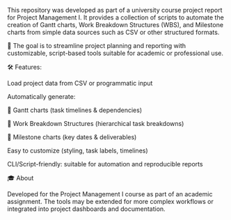 This repository was developed as part of a university course project report for Project Management I. It provides a collection of scripts to automate the creation of Gantt charts, Work Breakdown Structures (WBS), and Milestone charts from simple data sources such as CSV or other structured formats.

📌 The goal is to streamline project planning and reporting with customizable, script-based tools suitable for academic or professional use.

🛠️ Features:

Load project data from CSV or programmatic input

Automatically generate:

📅 Gantt charts (task timelines & dependencies)

🧱 Work Breakdown Structures (hierarchical task breakdowns)

🎯 Milestone charts (key dates & deliverables)

Easy to customize (styling, task labels, timelines)

CLI/Script-friendly: suitable for automation and reproducible reports

🎓 About

Developed for the Project Management I course as part of an academic assignment.
The tools may be extended for more complex workflows or integrated into project dashboards and documentation.
